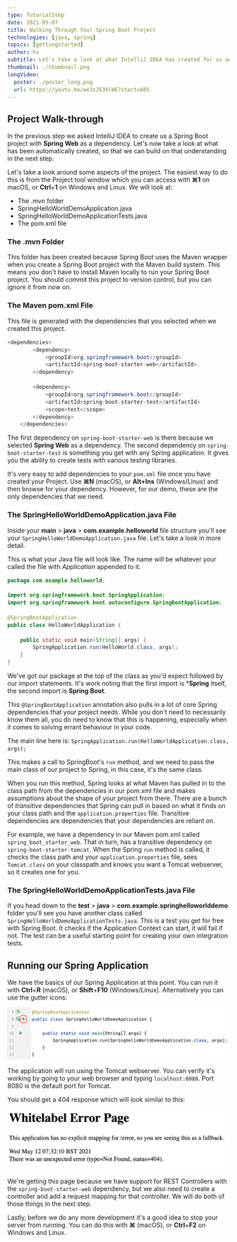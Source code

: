 ```yaml
---
type: TutorialStep
date: 2021-05-07
title: Walking Through Your Spring Boot Project
technologies: [java, spring]
topics: [gettingstarted]
author: hs
subtitle: Let's take a look at what IntelliJ IDEA has created for us and why.
thumbnail: ./thumbnail.png
longVideo:
  poster: ./poster_long.png
  url: https://youtu.be/we3zJE3hlWE?start=685
---
```


## Project Walk-through
In the previous step we asked IntelliJ IDEA to create us a Spring Boot project with **Spring Web** as a dependency. Let's now take a look at what has been automatically created, so that we can build on that understanding in the next step.

Let's take a look around some aspects of the project. The easiest way to do this is from the Project tool window which you can access with **⌘1** on macOS, or **Ctrl**+**1** on Windows and Linux. We will look at:

- The .mvn folder
- SpringHelloWorldDemoApplication.java
- SpringHelloWorldDemoApplicationTests.java
- The pom.xml file

### The .mvn Folder
This folder has been created because Spring Boot uses the Maven wrapper when you create a Spring Boot project with the Maven build system. This means you don't have to install Maven locally to run your Spring Boot project. You should commit this project to version control, but you can ignore it from now on.

### The Maven pom.xml File
This file is generated with the dependencies that you selected when we created this project. 

```java
<dependencies>
        <dependency>
            <groupId>org.springframework.boot</groupId>
            <artifactId>spring-boot-starter-web</artifactId>
        </dependency>

        <dependency>
            <groupId>org.springframework.boot</groupId>
            <artifactId>spring-boot-starter-test</artifactId>
            <scope>test</scope>
        </dependency>
    </dependencies>
```
The first dependency on ```spring-boot-starter-web``` is there because we selected **Spring Web** as a dependency. The second dependency on ```spring-boot-starter-test``` is something you get with any Spring application. It gives you the ability to create tests with various testing libraries.

It's very easy to add dependencies to your ```pom.xml``` file once you have created your Project. Use **⌘N** (macOS), or **Alt+Ins** (Windows/Linux) and then browse for your dependency. However, for our demo, these are the only dependencies that we need. 


### The SpringHelloWorldDemoApplication.java File
Inside your **main** > **java** > **com.example.helloworld** file structure you'll see your ```SpringHelloWorldDemoApplication.java``` file. Let's take a look in more detail.

This is what your Java file will look like. The name will be whatever your called the file with _Application_ appended to it.

```java
package com.example.helloworld;

import org.springframework.boot.SpringApplication;
import org.springframework.boot.autoconfigure.SpringBootApplication;

@SpringBootApplication
public class HelloWorldApplication {

    public static void main(String[] args) {
        SpringApplication.run(HelloWorld.class, args);
    }
} 
```

We've got our package at the top of the class as you'd expect followed by our import statements. It's work noting that the first import is ***Spring** itself, the second import is **Spring Boot**.

This `@SpringBootApplication` annotation also pulls in a lot of core Spring dependencies that your project needs. While you don't need to necessarily know them all, you do need to know that this is happening, especially when it comes to solving errant behaviour in your code.

The main line here is:
`SpringApplication.run(HelloWorldApplication.class, args);`

This makes a call to SpringBoot's `run` method, and we need to pass the main class of our project to Spring, in this case, it's the same class.

When you run this method, Spring looks at what Maven has pulled in to the class path from the dependencies in our pom.xml file and makes assumptions about the shape of your project from there. There are a bunch of _transitive_ dependencies that Spring can pull in based on what it finds on your class path and the `application.properties` file. Transitive dependencies are dependencies that your dependencies are reliant on.

For example, we have a dependency in our Maven pom.xml called  `spring_boot_starter_web`. That in turn, has a transitive dependency on `spring-boot-starter-tomcat`. When the Spring `run` method is called, it checks the class path and your `application.properties` file, sees `Tomcat.class` on your classpath and knows you want a Tomcat webserver, so it creates one for you.

### The SpringHelloWorldDemoApplicationTests.java File
If you head down to the **test** > **java** > **com.example.springhelloworlddemo** folder you'll see you have another class called ```SpringHelloWorldDemoApplicationTests.java```. This is a test you get for free with Spring Boot. It checks if the Application Context can start, it will fail if not. The test can be a useful starting point for creating your own integration tests.

## Running our Spring Application
We have the basics of our Spring Application at this point. You can run it with **Ctrl**+**R** (macOS), or **Shift**+**F10** (Windows/Linux). Alternatively you can use the gutter icons:

![Gutter icon to run the application](gutter-icon-run-application.png)

The application will run using the Tomcat webserver. You can verify it's working by going to your web browser and typing ```localhost:8080```. Port 8080 is the default port for Tomcat. 

You should get a 404 response which will look similar to this:

![White label 404 response](white-label-404-response.png)

We're getting this page because we have support for REST Controllers with the `spring-boot-starter-web` dependency, but we also need to create a controller and add a request mapping for that controller. We will do both of those things in the next step.  

Lastly, before we do any more development it's a good idea to stop your server from running. You can do this with **⌘** (macOS), or **Ctrl**+**F2** on Windows and Linux. 